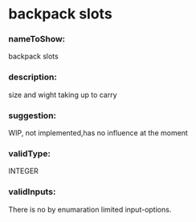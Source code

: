 

# backpack slots



  


### nameToShow:
  
backpack slots  


### description:
  
size and wight taking up to carry  


### suggestion:
  
WIP, not implemented,has no influence at the moment  


### validType:
  
INTEGER  


### validInputs:
  
There is no by enumaration limited input-options.


